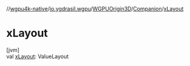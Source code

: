 //[wgpu4k-native](../../../../index.md)/[io.ygdrasil.wgpu](../../index.md)/[WGPUOrigin3D](../index.md)/[Companion](index.md)/[xLayout](x-layout.md)

# xLayout

[jvm]\
val [xLayout](x-layout.md): ValueLayout